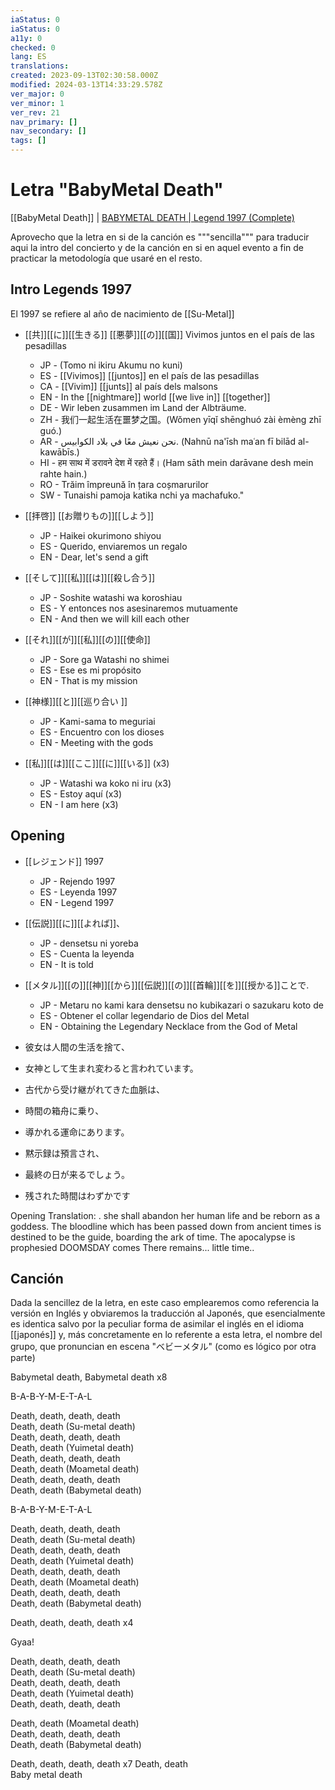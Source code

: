 ```yaml
---
iaStatus: 0
iaStatus: 0
a11y: 0
checked: 0
lang: ES
translations: 
created: 2023-09-13T02:30:58.000Z
modified: 2024-03-13T14:33:29.578Z
ver_major: 0
ver_minor: 1
ver_rev: 21
nav_primary: []
nav_secondary: []
tags: []
---
```

# Letra "BabyMetal Death"

[[BabyMetal Death]] |  [ BABYMETAL DEATH | Legend 1997 (Complete)](https://www.youtube.com/watch?v=jRc9dbgiBPI&ab_channel=GuilhermeCait)

Aprovecho que la letra en si de la canción es """sencilla""" para traducir aqui la intro del concierto y de la canción en si en aquel evento a fin de practicar la metodología que usaré en el resto.

## Intro Legends 1997

El 1997 se refiere al año de nacimiento de [[Su-Metal]] 

* [[共]][[に]][[生きる]] [[悪夢]][[の]][[国]]  Vivimos juntos en el país de las pesadillas
	* JP - (Tomo ni ikiru Akumu no kuni)
	* ES - [[Vivimos]] [[juntos]] en el país de las pesadillas
	* CA - [[Vivim]] [[junts]] al país dels malsons
	* EN - In the [[nightmare]] world [[we live in]] [[together]] 
	* DE - Wir leben zusammen im Land der Albträume.
	* ZH - 我们一起生活在噩梦之国。(Wǒmen yīqǐ shēnghuó zài èmèng zhī guó.)
	* AR - نحن نعيش معًا في بلاد الكوابيس. (Nahnū na'īsh maʿan fī bilād al-kawābīs.)
	* HI - हम साथ में डरावने देश में रहते हैं। (Ham sāth mein darāvane desh mein rahte hain.)
	* RO - Trăim împreună în țara coșmarurilor
	* SW - Tunaishi pamoja katika nchi ya machafuko."

* [[拝啓]] [[お贈りもの]][[しよう]] 
	* JP - Haikei okurimono shiyou 
	* ES - Querido, enviaremos un regalo
	* EN - Dear, let's send a gift

* [[そして]][[私]][[は]][[殺し合う]] 
	* JP - Soshite watashi wa koroshiau 
	* ES - Y entonces nos asesinaremos mutuamente
	* EN - And then we will kill each other 

* [[それ]][[が]][[私]][[の]][[使命]] 
	* JP - Sore ga Watashi no shimei 
	* ES - Ese es mi propósito
	* EN - That is my mission 

- [[神様]][[と]][[巡り合い ]]
	- JP - Kami-sama to meguriai 
	- ES - Encuentro con los dioses 
	- EN - Meeting with the gods 

- [[私]][[は]][[ここ]][[に]][[いる]]  (x3)
	- JP - Watashi wa koko ni iru (x3)
	- ES - Estoy aquí (x3)
	- EN - I am here  (x3)

## Opening 

* [[レジェンド]] 1997
	* JP - Rejendo  1997
	* ES - Leyenda 1997
	* EN - Legend 1997

* [[伝説]][[に]][[よれば]]、
	* JP - densetsu ni yoreba
	* ES - Cuenta la leyenda
	* EN - It is told

* [[メタル]][[の]][[神]][[から]][[伝説]][[の]][[首輪]][[を]][[授かる]]ことで.
	* JP - Metaru no kami kara densetsu no kubikazari o sazukaru koto de
	* ES - Obtener el collar legendario de Dios del Metal
	* EN - Obtaining the Legendary Necklace from the God of Metal

* 彼女は人間の生活を捨て、

* 女神として生まれ変わると言われています。

* 古代から受け継がれてきた血脈は、

* 時間の箱舟に乗り、

* 導かれる運命にあります。

* 黙示録は預言され、

* 最終の日が来るでしょう。

* 残された時間はわずかです

Opening Translation: . 
 she shall abandon her human life and be reborn as a goddess. The bloodline which has been passed down from ancient times is destined to be the guide, boarding the ark of time. The apocalypse is prophesied DOOMSDAY comes There remains... little time..

## Canción

Dada la sencillez de la letra, en este caso emplearemos como referencia la versión en Inglés y obviaremos la traducción al Japonés, que esencialmente es identica salvo por la peculiar forma de asimilar el inglés en el idioma [[japonés]] y, más concretamente en lo referente a esta letra, el nombre del grupo, que pronuncian en escena "ベビーメタル" (como es lógico por otra parte)

Babymetal death, Babymetal death  x8

B-A-B-Y-M-E-T-A-L  

Death, death, death, death  
Death, death (Su-metal death)  
Death, death, death, death  
Death, death (Yuimetal death)  
Death, death, death, death  
Death, death (Moametal death)  
Death, death, death, death  
Death, death (Babymetal death)  

B-A-B-Y-M-E-T-A-L  

Death, death, death, death  
Death, death (Su-metal death)  
Death, death, death, death  
Death, death (Yuimetal death)  
Death, death, death, death  
Death, death (Moametal death)  
Death, death, death, death  
Death, death (Babymetal death)  

Death, death, death, death   x4

Gyaa!  

Death, death, death, death  
Death, death (Su-metal death)  
Death, death, death, death  
Death, death (Yuimetal death)  
Death, death, death, death  

Death, death (Moametal death)  
Death, death, death, death  
Death, death (Babymetal death)  

Death, death, death, death  x7
Death, death  
Baby metal death









